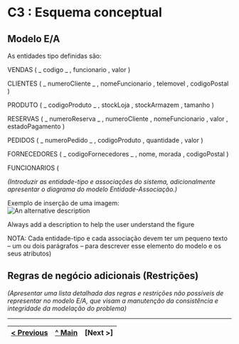 # C3 : Esquema conceptual

## Modelo E/A

As entidades tipo definidas são:

VENDAS ( _ codigo _ , funcionario , valor )

CLIENTES ( _ numeroCliente _ , nomeFuncionario , telemovel , codigoPostal )

PRODUTO ( _ codigoProduto _ , stockLoja , stockArmazem , tamanho )

RESERVAS ( _ numeroReserva _ , numeroCliente , nomeFuncionario , valor , estadoPagamento )

PEDIDOS ( _ numeroPedido _ , codigoProduto , quantidade , valor )

FORNECEDORES ( _ codigoFornecedores _ , nome, morada , codigoPostal )

FUNCIONARIOS (

_(Introduzir as entidade-tipo e associações do sistema, adicionalmente apresentar o diagrama do modelo Entidade-Associação.)_

Exemplo de inserção de uma imagem:   
![An alternative description](images/image02.png)   

Always add a description to help the user understand the figure 

NOTA: Cada entidade-tipo e cada associação devem ter um pequeno texto – um ou dois parágrafos – para descrever esse elemento do modelo e os seus atributos)

## Regras de negócio adicionais (Restrições)
_(Apresentar uma lista detalhada das regras e restrições não possíveis de representar no modelo E/A, que visam a manutenção da consistência e integridade da modelação do problema)_

---
[< Previous](REI02.md) | [^ Main](https://github.com/leonorVicente/tcm21-sibd-g10/) | [Next >]
:--- | :---: | ---: 
